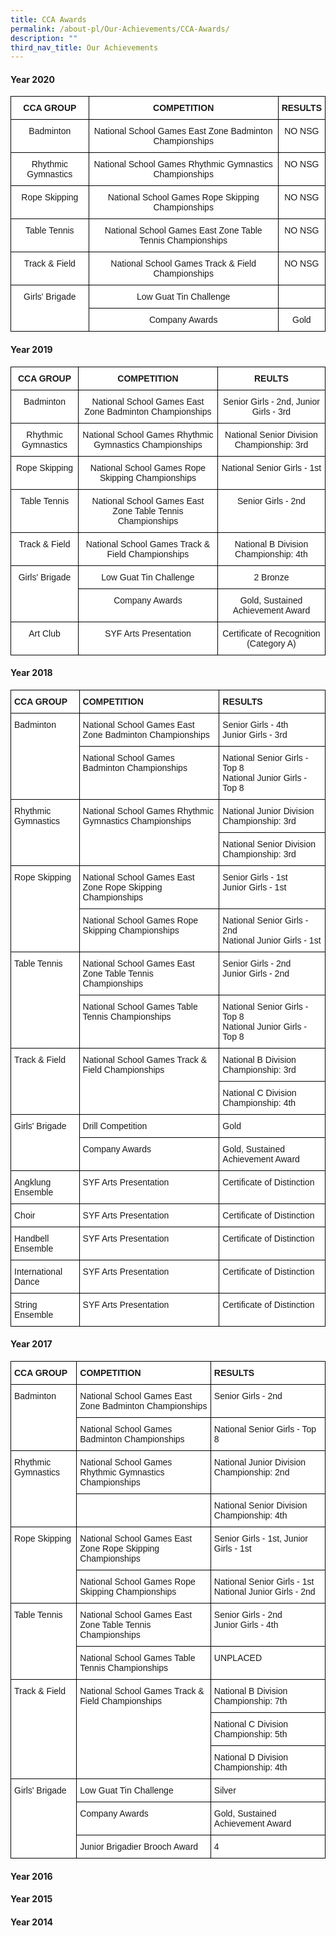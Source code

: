 ```yaml
---
title: CCA Awards
permalink: /about-pl/Our-Achievements/CCA-Awards/
description: ""
third_nav_title: Our Achievements
---
```

#### **Year 2020**

<style type="text/css">
.tg  {border-collapse:collapse;border-spacing:0;}
.tg td{border-color:black;border-style:solid;border-width:1px;font-family:Arial, sans-serif;font-size:14px;
  overflow:hidden;padding:10px 5px;word-break:normal;}
.tg th{border-color:black;border-style:solid;border-width:1px;font-family:Arial, sans-serif;font-size:14px;
  font-weight:normal;overflow:hidden;padding:10px 5px;word-break:normal;}
.tg .tg-9hzb{background-color:#FFF;font-weight:bold;text-align:center;vertical-align:top}
.tg .tg-7yig{background-color:#FFF;text-align:center;vertical-align:top}
</style>
<table class="tg">
<thead>
  <tr>
    <th class="tg-9hzb">CCA GROUP</th>
    <th class="tg-9hzb">COMPETITION</th>
    <th class="tg-9hzb">RESULTS</th>
  </tr>
</thead>
<tbody>
  <tr>
    <td class="tg-7yig">Badminton</td>
    <td class="tg-7yig">National School Games East Zone Badminton Championships</td>
    <td class="tg-7yig">NO NSG</td>
  </tr>
  <tr>
    <td class="tg-7yig">Rhythmic Gymnastics</td>
    <td class="tg-7yig">National School Games  Rhythmic Gymnastics  Championships</td>
    <td class="tg-7yig">NO NSG</td>
  </tr>
  <tr>
    <td class="tg-7yig">Rope Skipping</td>
    <td class="tg-7yig">National School Games Rope Skipping Championships</td>
    <td class="tg-7yig">NO NSG</td>
  </tr>
  <tr>
    <td class="tg-7yig">Table Tennis</td>
    <td class="tg-7yig">National School Games East Zone Table Tennis Championships</td>
    <td class="tg-7yig">NO NSG</td>
  </tr>
  <tr>
    <td class="tg-7yig">Track &amp; Field</td>
    <td class="tg-7yig">National School Games Track &amp; Field Championships</td>
    <td class="tg-7yig">NO NSG</td>
  </tr>
  <tr>
    <td class="tg-7yig" rowspan="2">Girls' Brigade</td>
    <td class="tg-7yig">Low Guat Tin Challenge</td>
    <td class="tg-7yig"> </td>
  </tr>
  <tr>
    <td class="tg-7yig">Company Awards</td>
    <td class="tg-7yig">Gold</td>
  </tr>
</tbody>
</table>

#### **Year 2019**

<style type="text/css">
.tg  {border-collapse:collapse;border-spacing:0;}
.tg td{border-color:black;border-style:solid;border-width:1px;font-family:Arial, sans-serif;font-size:14px;
  overflow:hidden;padding:10px 5px;word-break:normal;}
.tg th{border-color:black;border-style:solid;border-width:1px;font-family:Arial, sans-serif;font-size:14px;
  font-weight:normal;overflow:hidden;padding:10px 5px;word-break:normal;}
.tg .tg-9hzb{background-color:#FFF;font-weight:bold;text-align:center;vertical-align:top}
.tg .tg-7yig{background-color:#FFF;text-align:center;vertical-align:top}
</style>
<table class="tg">
<thead>
  <tr>
    <th class="tg-9hzb">CCA GROUP</th>
    <th class="tg-9hzb">COMPETITION</th>
    <th class="tg-9hzb">REULTS</th>
  </tr>
</thead>
<tbody>
  <tr>
    <td class="tg-7yig">Badminton</td>
    <td class="tg-7yig">National School Games East Zone Badminton Championships</td>
    <td class="tg-7yig">Senior Girls - 2nd, Junior Girls - 3rd</td>
  </tr>
  <tr>
    <td class="tg-7yig">Rhythmic Gymnastics</td>
    <td class="tg-7yig">National School Games  Rhythmic Gymnastics  Championships</td>
    <td class="tg-7yig">National Senior Division Championship: 3rd</td>
  </tr>
  <tr>
    <td class="tg-7yig">Rope Skipping</td>
    <td class="tg-7yig">National School Games Rope Skipping Championships</td>
    <td class="tg-7yig">National Senior Girls - 1st</td>
  </tr>
  <tr>
    <td class="tg-7yig">Table Tennis</td>
    <td class="tg-7yig">National School Games East Zone Table Tennis Championships</td>
    <td class="tg-7yig">Senior Girls - 2nd</td>
  </tr>
  <tr>
    <td class="tg-7yig">Track &amp; Field</td>
    <td class="tg-7yig">National School Games Track &amp; Field Championships</td>
    <td class="tg-7yig">National B Division Championship:  4th </td>
  </tr>
  <tr>
    <td class="tg-7yig" rowspan="2">Girls' Brigade</td>
    <td class="tg-7yig">Low Guat Tin Challenge</td>
    <td class="tg-7yig">2 Bronze</td>
  </tr>
  <tr>
    <td class="tg-7yig">Company Awards</td>
    <td class="tg-7yig">Gold, Sustained Achievement Award</td>
  </tr>
  <tr>
    <td class="tg-7yig">Art Club</td>
    <td class="tg-7yig">SYF Arts Presentation</td>
    <td class="tg-7yig">Certificate of Recognition (Category A)</td>
  </tr>
</tbody>
</table>

#### **Year 2018**

<style type="text/css">
.tg  {border-collapse:collapse;border-spacing:0;}
.tg td{border-color:black;border-style:solid;border-width:1px;font-family:Arial, sans-serif;font-size:14px;
  overflow:hidden;padding:10px 5px;word-break:normal;}
.tg th{border-color:black;border-style:solid;border-width:1px;font-family:Arial, sans-serif;font-size:14px;
  font-weight:normal;overflow:hidden;padding:10px 5px;word-break:normal;}
.tg .tg-dgl5{background-color:#FFF;font-weight:bold;text-align:left;vertical-align:top}
.tg .tg-ktyi{background-color:#FFF;text-align:left;vertical-align:top}
</style>
<table class="tg">
<thead>
  <tr>
    <th class="tg-dgl5">CCA GROUP</th>
    <th class="tg-dgl5">COMPETITION</th>
    <th class="tg-dgl5">RESULTS</th>
  </tr>
</thead>
<tbody>
  <tr>
    <td class="tg-ktyi" rowspan="2">Badminton</td>
    <td class="tg-ktyi">National School Games East Zone Badminton Championships</td>
    <td class="tg-ktyi">Senior Girls - 4th<br> Junior Girls - 3rd </td>
  </tr>
  <tr>
    <td class="tg-ktyi">National School Games Badminton Championships</td>
    <td class="tg-ktyi">National Senior Girls - Top 8 <br>National Junior Girls - Top 8</td>
  </tr>
  <tr>
    <td class="tg-ktyi" rowspan="2">Rhythmic Gymnastics</td>
    <td class="tg-ktyi" rowspan="2">National School Games  Rhythmic Gymnastics  Championships<span style="background-color:initial"> </span></td>
    <td class="tg-ktyi">National Junior Division Championship: 3rd</td>
  </tr>
  <tr>
    <td class="tg-ktyi">National Senior Division Championship: 3rd </td>
  </tr>
  <tr>
    <td class="tg-ktyi" rowspan="2">Rope Skipping</td>
    <td class="tg-ktyi">National School Games East Zone Rope Skipping Championships</td>
    <td class="tg-ktyi">Senior Girls - 1st<br>Junior Girls - 1st </td>
  </tr>
  <tr>
    <td class="tg-ktyi">National School Games Rope Skipping Championships</td>
    <td class="tg-ktyi">National Senior Girls - 2nd<br>National Junior Girls - 1st</td>
  </tr>
  <tr>
    <td class="tg-ktyi" rowspan="2">Table Tennis</td>
    <td class="tg-ktyi">National School Games East Zone Table Tennis Championships</td>
    <td class="tg-ktyi">Senior Girls - 2nd<br>Junior Girls - 2nd</td>
  </tr>
  <tr>
    <td class="tg-ktyi">National School Games  Table Tennis Championships</td>
    <td class="tg-ktyi">National Senior Girls - Top 8 <br>National Junior Girls - Top 8</td>
  </tr>
  <tr>
    <td class="tg-ktyi" rowspan="2">Track &amp; Field</td>
    <td class="tg-ktyi" rowspan="2">National School Games Track &amp; Field Championships</td>
    <td class="tg-ktyi">National B Division Championship:  3rd</td>
  </tr>
  <tr>
    <td class="tg-ktyi">National C Division Championship: 4th </td>
  </tr>
  <tr>
    <td class="tg-ktyi" rowspan="2">Girls' Brigade</td>
    <td class="tg-ktyi">Drill Competition</td>
    <td class="tg-ktyi">Gold</td>
  </tr>
  <tr>
    <td class="tg-ktyi">Company Awards</td>
    <td class="tg-ktyi">Gold, Sustained Achievement Award </td>
  </tr>
  <tr>
    <td class="tg-ktyi">Angklung Ensemble</td>
    <td class="tg-ktyi">SYF Arts Presentation</td>
    <td class="tg-ktyi">Certificate of Distinction</td>
  </tr>
  <tr>
    <td class="tg-ktyi">Choir</td>
    <td class="tg-ktyi">SYF Arts Presentation</td>
    <td class="tg-ktyi">Certificate of Distinction</td>
  </tr>
  <tr>
    <td class="tg-ktyi">Handbell Ensemble</td>
    <td class="tg-ktyi">SYF Arts Presentation</td>
    <td class="tg-ktyi">Certificate of Distinction</td>
  </tr>
  <tr>
    <td class="tg-ktyi">International   Dance</td>
    <td class="tg-ktyi">SYF Arts Presentation</td>
    <td class="tg-ktyi">Certificate of Distinction</td>
  </tr>
  <tr>
    <td class="tg-ktyi">String Ensemble</td>
    <td class="tg-ktyi">SYF Arts Presentation</td>
    <td class="tg-ktyi">Certificate of Distinction</td>
  </tr>
</tbody>
</table>

#### **Year 2017**

<style type="text/css">
.tg  {border-collapse:collapse;border-spacing:0;}
.tg td{border-color:black;border-style:solid;border-width:1px;font-family:Arial, sans-serif;font-size:14px;
  overflow:hidden;padding:10px 5px;word-break:normal;}
.tg th{border-color:black;border-style:solid;border-width:1px;font-family:Arial, sans-serif;font-size:14px;
  font-weight:normal;overflow:hidden;padding:10px 5px;word-break:normal;}
.tg .tg-dgl5{background-color:#FFF;font-weight:bold;text-align:left;vertical-align:top}
.tg .tg-ktyi{background-color:#FFF;text-align:left;vertical-align:top}
</style>
<table class="tg">
<thead>
  <tr>
    <th class="tg-dgl5">CCA GROUP</th>
    <th class="tg-dgl5">COMPETITION</th>
    <th class="tg-dgl5">RESULTS</th>
  </tr>
</thead>
<tbody>
  <tr>
    <td class="tg-ktyi" rowspan="2">Badminton</td>
    <td class="tg-ktyi">National School Games East Zone Badminton Championships</td>
    <td class="tg-ktyi">Senior Girls - 2nd </td>
  </tr>
  <tr>
    <td class="tg-ktyi">National School Games Badminton Championships</td>
    <td class="tg-ktyi">National Senior Girls - Top 8 </td>
  </tr>
  <tr>
    <td class="tg-ktyi" rowspan="2">Rhythmic Gymnastics</td>
    <td class="tg-ktyi">National School Games  Rhythmic Gymnastics  Championships</td>
    <td class="tg-ktyi">National Junior Division Championship: 2nd</td>
  </tr>
  <tr>
    <td class="tg-ktyi"> </td>
    <td class="tg-ktyi">National Senior Division Championship: 4th</td>
  </tr>
  <tr>
    <td class="tg-ktyi" rowspan="2">Rope Skipping</td>
    <td class="tg-ktyi">National School Games East Zone Rope Skipping Championships</td>
    <td class="tg-ktyi">Senior Girls - 1st, Junior Girls - 1st </td>
  </tr>
  <tr>
    <td class="tg-ktyi">National School Games Rope Skipping Championships</td>
    <td class="tg-ktyi">National Senior Girls - 1st National Junior Girls - 2nd </td>
  </tr>
  <tr>
    <td class="tg-ktyi" rowspan="2">Table Tennis</td>
    <td class="tg-ktyi">National School Games East Zone Table Tennis Championships</td>
    <td class="tg-ktyi">Senior Girls - 2nd <br>Junior Girls - 4th</td>
  </tr>
  <tr>
    <td class="tg-ktyi">National School Games  Table Tennis Championships</td>
    <td class="tg-ktyi">UNPLACED</td>
  </tr>
  <tr>
    <td class="tg-ktyi" rowspan="3">Track &amp; Field</td>
    <td class="tg-ktyi" rowspan="3">National School Games Track &amp; Field Championships</td>
    <td class="tg-ktyi">National B Division Championship: 7th</td>
  </tr>
  <tr>
    <td class="tg-ktyi">National C Division Championship: 5th</td>
  </tr>
  <tr>
    <td class="tg-ktyi">National D Division Championship: 4th</td>
  </tr>
  <tr>
    <td class="tg-ktyi" rowspan="3">Girls' Brigade</td>
    <td class="tg-ktyi">Low Guat Tin Challenge</td>
    <td class="tg-ktyi">Silver</td>
  </tr>
  <tr>
    <td class="tg-ktyi">Company Awards</td>
    <td class="tg-ktyi">Gold, Sustained Achievement Award </td>
  </tr>
  <tr>
    <td class="tg-ktyi">Junior Brigadier Brooch Award</td>
    <td class="tg-ktyi">4</td>
  </tr>
</tbody>
</table>

#### **Year 2016**

#### **Year 2015**

#### **Year 2014**